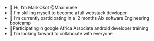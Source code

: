 - 👋 Hi, I’m Mark Okot @Maximuele
- 👀 I'm skilling myself to become a full webstack developer
- 🌱 I’m currently participating in a 12 months Alx software Engineering bootcamp
- 🌱Participating in google Africa Associate android developer training
- 💞️ I’m looking forward to collaborate with everyone


<!---
Maximuele/Maximuele is a ✨ special ✨ repository because its `README.md` (this file) appears on your GitHub profile.
You can click the Preview link to take a look at your changes.
--->
